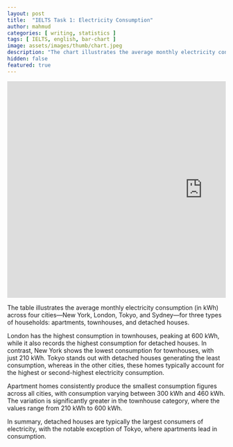 ```yaml
---
layout: post
title:  "IELTS Task 1: Electricity Consumption"
author: mahmud
categories: [ writing, statistics ]
tags: [ IELTS, english, bar-chart ]
image: assets/images/thumb/chart.jpeg
description: "The chart illustrates the average monthly electricity consumption (in kWh) across four cities"
hidden: false
featured: true
---
```


<div style="overflow-x: auto; width: 100%;">
  <iframe
    src="https://docs.google.com/spreadsheets/d/e/2PACX-1vRCXgJvc7WAGzS_qtWNm3v_NlWNH6z4Q1nuE5Rvl57iaxikH-zLgpEv3lCt1u5cAecIQjhAR5F574vX/pubchart?oid=1153568330&amp;format=interactive"
    style="min-width: 900px; width: 100%; height: 500px; border: none;"
    frameborder="0"
    scrolling="no"
    allowfullscreen
    loading="lazy">
  </iframe>
</div>



The table illustrates the average monthly electricity consumption (in kWh) across four cities—New York, London, Tokyo, and Sydney—for three types of households: apartments, townhouses, and detached houses.

London has the highest consumption in townhouses, peaking at 600 kWh, while it also records the highest consumption for detached houses. In contrast, New York shows the lowest consumption for townhouses, with just 210 kWh. Tokyo stands out with detached houses generating the least consumption, whereas in the other cities, these homes typically account for the highest or second-highest electricity consumption.

Apartment homes consistently produce the smallest consumption figures across all cities, with consumption varying between 300 kWh and 460 kWh. The variation is significantly greater in the townhouse category, where the values range from 210 kWh to 600 kWh.

In summary, detached houses are typically the largest consumers of electricity, with the notable exception of Tokyo, where apartments lead in consumption.
